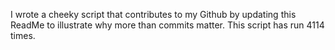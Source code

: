 I wrote a cheeky script that contributes to my Github by updating this ReadMe to illustrate why more than commits matter. This script has run 4114 times.